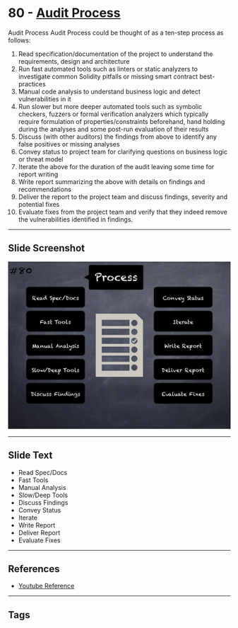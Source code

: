
# 80 - [Audit Process](./Audit%20Process.md)

Audit Process Audit Process could be thought of as a ten-step process as follows:
1. Read specification/documentation of the project to understand the requirements, design and architecture
2. Run fast automated tools such as linters or static analyzers to investigate common Solidity pitfalls or missing smart contract best-practices 
3. Manual code analysis to understand business logic and detect vulnerabilities in it
4. Run slower but more deeper automated tools such as symbolic checkers, fuzzers or formal verification analyzers which typically require formulation of properties/constraints beforehand, hand holding during the analyses and some post-run evaluation of their results
5. Discuss (with other auditors) the findings from above to identify any false positives or missing analyses
6. Convey status to project team for clarifying questions on business logic or threat model
7. Iterate the above for the duration of the audit leaving some time for report writing
8. Write report summarizing the above with details on findings and recommendations
9. Deliver the report to the project team and discuss findings, severity and potential fixes
10. Evaluate fixes from the project team and verify that they indeed remove the vulnerabilities identified in findings.
___
## Slide Screenshot
![080.png](../../images/6.Audit%20Techniques%20and%20Tools%20101/080.png)
___
## Slide Text
- Read Spec/Docs
- Fast Tools
- Manual Analysis
- Slow/Deep Tools
- Discuss Findings
- Convey Status
- Iterate
- Write Report
- Deliver Report
- Evaluate Fixes
___
## References
- [Youtube Reference](https://youtu.be/jZ81ebDJVe0?t=1332)
___
## Tags
